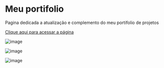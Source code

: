 # Meu portifolio

Pagina dedicada a atualização e complemento do meu portifolio de projetos

[Clique aqui para acessar a página](https://arrozdoce007.github.io/portfolio/)

![image](https://github.com/ArrozDoce007/portfolio/assets/143344186/fcce5a8c-9e30-4b1e-b1f2-2172cc96cafa)

![image](https://github.com/user-attachments/assets/01ff72b2-b612-4159-8cda-249be9f8791c)


![image](https://github.com/user-attachments/assets/b5ce989f-bf33-4510-9ff7-d2ad8ceff747)

